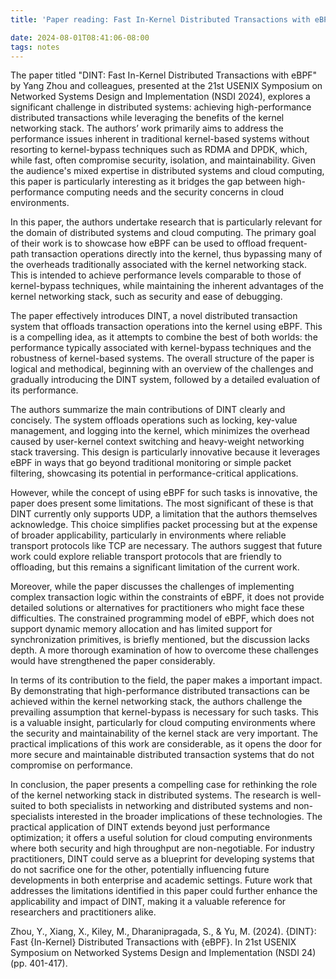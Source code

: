 ```yaml
---
title: 'Paper reading: Fast In-Kernel Distributed Transactions with eBPF'

date: 2024-08-01T08:41:06-08:00
tags: notes
---
```


The paper titled "DINT: Fast In-Kernel Distributed Transactions with eBPF" by Yang Zhou and colleagues, presented at the 21st USENIX Symposium on Networked Systems Design and Implementation (NSDI 2024), explores a significant challenge in distributed systems: achieving high-performance distributed transactions while leveraging the benefits of the kernel networking stack. The authors’ work primarily aims to address the performance issues inherent in traditional kernel-based systems without resorting to kernel-bypass techniques such as RDMA and DPDK, which, while fast, often compromise security, isolation, and maintainability. Given the audience's mixed expertise in distributed systems and cloud computing, this paper is particularly interesting as it bridges the gap between high-performance computing needs and the security concerns in cloud environments. 

In this paper, the authors undertake research that is particularly relevant for the domain of distributed systems and cloud computing. The primary goal of their work is to showcase how eBPF can be used to offload frequent-path transaction operations directly into the kernel, thus bypassing many of the overheads traditionally associated with the kernel networking stack. This is intended to achieve performance levels comparable to those of kernel-bypass techniques, while maintaining the inherent advantages of the kernel networking stack, such as security and ease of debugging. 

The paper effectively introduces DINT, a novel distributed transaction system that offloads transaction operations into the kernel using eBPF. This is a compelling idea, as it attempts to combine the best of both worlds: the performance typically associated with kernel-bypass techniques and the robustness of kernel-based systems. The overall structure of the paper is logical and methodical, beginning with an overview of the challenges and gradually introducing the DINT system, followed by a detailed evaluation of its performance. 

The authors summarize the main contributions of DINT clearly and concisely. The system offloads operations such as locking, key-value management, and logging into the kernel, which minimizes the overhead caused by user-kernel context switching and heavy-weight networking stack traversing. This design is particularly innovative because it leverages eBPF in ways that go beyond traditional monitoring or simple packet filtering, showcasing its potential in performance-critical applications. 

However, while the concept of using eBPF for such tasks is innovative, the paper does present some limitations. The most significant of these is that DINT currently only supports UDP, a limitation that the authors themselves acknowledge. This choice simplifies packet processing but at the expense of broader applicability, particularly in environments where reliable transport protocols like TCP are necessary. The authors suggest that future work could explore reliable transport protocols that are friendly to offloading, but this remains a significant limitation of the current work. 

Moreover, while the paper discusses the challenges of implementing complex transaction logic within the constraints of eBPF, it does not provide detailed solutions or alternatives for practitioners who might face these difficulties. The constrained programming model of eBPF, which does not support dynamic memory allocation and has limited support for synchronization primitives, is briefly mentioned, but the discussion lacks depth. A more thorough examination of how to overcome these challenges would have strengthened the paper considerably. 

In terms of its contribution to the field, the paper makes a important impact. By demonstrating that high-performance distributed transactions can be achieved within the kernel networking stack, the authors challenge the prevailing assumption that kernel-bypass is necessary for such tasks. This is a valuable insight, particularly for cloud computing environments where the security and maintainability of the kernel stack are very important. The practical implications of this work are considerable, as it opens the door for more secure and maintainable distributed transaction systems that do not compromise on performance.  

In conclusion, the paper presents a compelling case for rethinking the role of the kernel networking stack in distributed systems. The research is well-suited to both specialists in networking and distributed systems and non-specialists interested in the broader implications of these technologies. The practical application of DINT extends beyond just performance optimization; it offers a useful solution for cloud computing environments where both security and high throughput are non-negotiable. For industry practitioners, DINT could serve as a blueprint for developing systems that do not sacrifice one for the other, potentially influencing future developments in both enterprise and academic settings. Future work that addresses the limitations identified in this paper could further enhance the applicability and impact of DINT, making it a valuable reference for researchers and practitioners alike. 

 

Zhou, Y., Xiang, X., Kiley, M., Dharanipragada, S., & Yu, M. (2024). {DINT}: Fast {In-Kernel} Distributed Transactions with {eBPF}. In 21st USENIX Symposium on Networked Systems Design and Implementation (NSDI 24) (pp. 401-417). 
